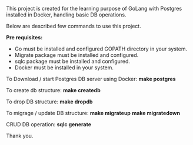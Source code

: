 This project is created for the learning purpose of GoLang with Postgres installed in Docker, handling basic DB operations.

Below are described few commands to use this project. 

**Pre requisites:**
  * Go must be installed and configured GOPATH directory in your system.
  * Migrate package must be installed and configured.
  * sqlc package must be installed and configured.
  * Docker must be installed in your system.

To Download / start Postgres DB server using Docker: 
  **make postgres**

To create db structure:
  **make createdb**

To drop DB structure:
  **make dropdb**

To migrage / update DB structure:
  **make migrateup**
  **make migratedown**

CRUD DB operation:
  **sqlc generate**

Thank you.  
